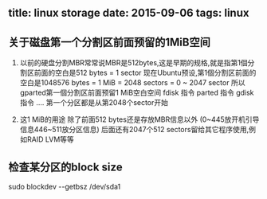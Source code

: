 title: linux storage
date: 2015-09-06
tags: linux
---
## 关于磁盘第一个分割区前面预留的1MiB空间
1. 以前的硬盘分割MBR常常说MBR是512bytes,这是早期的规格,就是指第1個分割区前面的空白是512 bytes = 1 sector
现在Ubuntu预设,第1個分割区前面的空白是1048576 bytes = 1 MiB = 2048 sectors = 0 ~ 2047 sector
所以gparted第一個分割区前面预留1 MiB空白空间
fdisk 指令
parted 指令
gdisk 指令
....
第一个分区都是从第2048个sector开始

2. 这1 MiB的用途
除了前面512 bytes还是存放MBR信息以外 (0~445放开机引导信息446~511放分区信息)
后面还有2047个512 sectors留给其它程序使用,例如RAID LVM等等

## 检查某分区的block size
sudo blockdev --getbsz /dev/sda1



